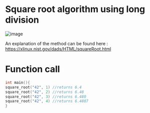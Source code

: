 # Square root algorithm using long division

![image](https://user-images.githubusercontent.com/65414576/156592565-bb02d6cb-f494-4efd-bf83-ce9aae7acd3d.png)

An explanation of the method can be found here : https://xlinux.nist.gov/dads/HTML/squareRoot.html

# Function call #
```cpp
int main(){
square_root("42", 1) //returns 6.4
square_root("42", 2) //returns 6.48
square_root("42", 3) //returns 6.480
square_root("42", 4) //returns 6.4807
}

```
